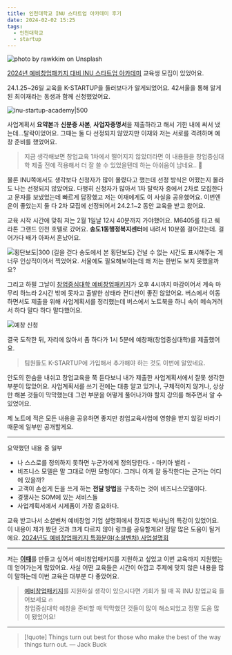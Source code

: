 ```yaml
---
title: 인천대학교 INU 스타트업 아카데미 후기
date: 2024-02-02 15:25
tags:
  - 인천대학교
  - startup
---
```


![photo by rawkkim on Unsplash](https://images.unsplash.com/photo-1706520560614-709627d1a67f?crop=entropy&cs=srgb&fm=jpg&ixid=M3wzNjM5Nzd8MHwxfHJhbmRvbXx8fHx8fHx8fDE3MDY4NTUxNDd8&ixlib=rb-4.0.3&q=85&w=768&h=432)

[2024년 예비창업패키지 대비 INU 스타트업 아카데미](https://startup.inu.ac.kr/startup/7700/subview.do?enc=Zm5jdDF8QEB8JTJGYmJzJTJGc3RhcnR1cCUyRjU5MiUyRjM3OTMxNSUyRmFydGNsVmlldy5kbyUzRg%3D%3D) 교육생 모집이 있었어요. 

24.1.25~26일 교육을 K-STARTUP을 둘러보다가 알게되었어요. 42서울을 통해 알게된 최이재라는 동생과 함께 신청했었어요.

![inu-startup-academy|500](assets/inu_business_edu.webp)

사업계획서 **요약본**과 **신분증 사본**, **사업자증명서**을 제출하라고 해서 기한 내에 써서 냈는데...탈락이었어요. 그때는 둘 다 선정되지 않았지만 이재와 저는 서로를 격려하며 예창 준비를 했었어요.

>지금 생각해보면 창업교육 1차에서 떨어지지 않았더라면 이 내용들을 창업중심대학 제출 전에 적용해서 더 잘 쓸 수 있었을텐데 하는 아쉬움이 남네요.. 🥲

물론 INU쪽에서도 생각보다 신청자가 많이 몰렸다고 했는데 선정 방식은 어땠는지 몰라도 나는 선정되지 않았어요. 다행히 신청자가 많아서 1차 탈락자 중에서 2차로 모집한다고 문자를 보냈었는데 빠르게 답장했고 저는 이재에게도 이 사실을 공유했어요. 이번엔 운이 좋았는지 둘 다 2차 모집에 선정되어서 24.2.1~2 동안 교육을 받고 왔어요.

교육 시작 시간에 맞춰 저는 2월 1일날 12시 40분까지 가야했어요. M6405를 타고 쉐라톤 그랜드 인천 호텔로 갔어요. **송도1동행정복지센터**에 내려서 10분쯤 걸어갔는데. 걸어가다 배가 아파서 혼났어요.

![횡단보도|300](assets/crosswalk_in_songdo.webp)
(길을 걷다 송도에서 본 횡단보도)
건널 수 없는 시간도 표시해주는 게 너무 인상적이어서 찍었어요. 서울에도 필요해보이는데 왜 저는 한번도 보지 못했을까요?

그리고 하필 그날이 [창업중심대학 예비창업패키지](https://www.k-startup.go.kr/web/contents/bizpbanc-deadline.do?schM=view&pbancSn=167360&page=2&schStr=regist&pbancEndYn=Y)가 오후 4시까지 마감이어서 계속 마무리 하느라 2시간 밖에 못자고 출발한 상태라 컨디션이 좋진 않았어요. 버스에서 이동하면서도 제출을 위해 사업계획서를 정리했는데 버스에서 노트북을 하니 속이 메슥거려서 하다 말다 하다 말다했어요.

![예창 신청](assets/university_business_receipt_screenshot.webp)

결국 도착한 뒤, 자리에 앉아서 좀 하다가 1시 5분에 예창패(창업중심대학)를 제출했어요.
>팀원들도 K-STARTUP에 가입해서 추가해야 하는 것도 이번에 알았네요.

안도의 한숨을 내쉬고 창업교육을 쭉 듣다보니 내가 제출한 사업계획서에서 잘못 생각한 부분이 많았어요. 사업계획서를 쓰기 전에는 대충 알고 있거나, 구체적이지 않거나, 상상만 해본 것들이 막막했는데 그런 부분을 어떻게 풀어나가야 할지 강의를 해주면서 알 수 있었어요.

제 노트에 적은 모든 내용을 공유하면 좋지만 창업교육사업에 영향을 받지 않길 바라기 때문에 일부만 공개할게요.

---

요약했던 내용 중 일부

- 나 스스로를 정의하지 못하면 누군가에게 정의당한다. - 마키아 밸리 -
- 비즈니스 모델은 말 그대로 어떤 모형이다. 그러니 이게 잘 동작한다는 근거는 어디에 있을까?
- 고객이 손쉽게 돈을 쓰게 하는 **전달 방법**을 구축하는 것이 비즈니스모델이다.
- 경쟁사는 SOM에 있는 서비스들
- 사업계획서에서 시제품이 가장 중요하다.

교육 받고나서 소셜벤처 예비창업 기업 설명회에서 장지호 박사님의 특강이 있었어요. 이 내용이 제가 봤던 것과 크게 다르지 않아 링크를 공유할게요! 정말 많은 도움이 될거에요.
[2024년도 예비창업패키지 특화분야(소셜벤처) 사업설명회](https://youtu.be/XO_uNP3tsFg?si=quZwLsM7qXvsiz9I&t=5510)

---

저는 [**이때**](https://ittae.com/)를 만들고 싶어서 예비창업패키지를 지원하고 싶었고 이번 교육까지 지원했는데 얻어가는게 많았어요. 사실 어떤 교육들은 시간이 아깝고 주제에 맞지 않은 내용을 많이 말하는데 이번 교육은 대부분 다 좋았어요.

> [예비창업패키지](https://www.k-startup.go.kr/web/contents/bizpbanc-ongoing.do?schM=view&pbancSn=167495&page=1&schStr=regist&pbancEndYn=N)를 지원하실 생각이 있으시다면 기회가 될 때 꼭 INU 창업교육 들어보세요 🔥\
> 창업중심대학 예창을 준비할 때 막막했던 것들이 많이 해소되었고 정말 도움 많이 됐었어요!

---

> [!quote] Things turn out best for those who make the best of the way things turn out.
> — Jack Buck